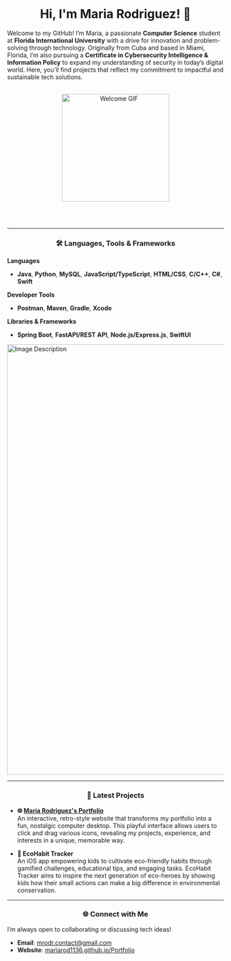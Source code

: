 <div align="center">

# Hi, I'm Maria Rodriguez! 👋

</div>

Welcome to my GitHub! I’m Maria, a passionate **Computer Science** student at **Florida International University** with a drive for innovation and problem-solving through technology. Originally from Cuba and based in Miami, Florida, I’m also pursuing a **Certificate in Cybersecurity Intelligence & Information Policy** to expand my understanding of security in today’s digital world. Here, you'll find projects that reflect my commitment to impactful and sustainable tech solutions.
<br><br>
<div align="center">
    <img src="https://media2.giphy.com/media/v1.Y2lkPTc5MGI3NjExaWkyMm45bzljYTJvZzNvMDhpMDM5bWZwbnQ2OXBkOHl4ZjB0M3p6aCZlcD12MV9pbnRlcm5hbF9naWZfYnlfaWQmY3Q9Zw/JXYiiLHl2qf9PhAqGp/giphy.webp" width="250" alt="Welcome GIF">
</div>

<br><br>

---

<div align="center">

### 🛠️ Languages, Tools & Frameworks

</div>

**Languages**  
- **Java**, **Python**, **MySQL**, **JavaScript/TypeScript**, **HTML/CSS**, **C/C++**, **C#**, **Swift**  

**Developer Tools**  
- **Postman**, **Maven**, **Gradle**, **Xcode**  

**Libraries & Frameworks**  
- **Spring Boot**, **FastAPI/REST API**, **Node.js/Express.js**, **SwiftUI**

<img src="https://github.com/user-attachments/assets/6db60503-b3ae-45e9-8db1-a7213599536c" width="1000" alt="Image Description">

---

<div align="center">

### 🚀 Latest Projects

</div>

- **🌐 [Maria Rodriguez's Portfolio](https://mariarod1136.github.io/Portfolio/)**  
  An interactive, retro-style website that transforms my portfolio into a fun, nostalgic computer desktop. This playful interface allows users to click and drag various icons, revealing my projects, experience, and interests in a unique, memorable way.

- **🌱 EcoHabit Tracker**  
  An iOS app empowering kids to cultivate eco-friendly habits through gamified challenges, educational tips, and engaging tasks. EcoHabit Tracker aims to inspire the next generation of eco-heroes by showing kids how their small actions can make a big difference in environmental conservation.

---

<div align="center">

### 🌐 Connect with Me

</div>

I’m always open to collaborating or discussing tech ideas!

- **Email**: [mrodr.contact@gmail.com](mailto:mrodr.contact@gmail.com)
- **Website**: [mariarod1136.github.io/Portfolio](https://mariarod1136.github.io/Portfolio/)

